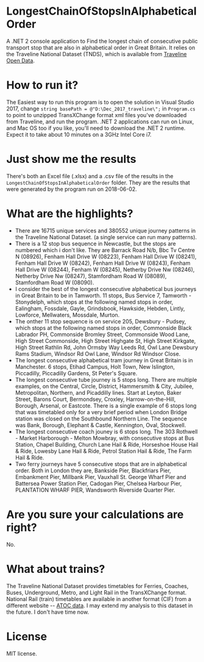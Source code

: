 # LongestChainOfStopsInAlphabeticalOrder

A .NET 2 console application to Find the longest chain of consecutive public transport stop that are also in alphabetical order in Great Britain. It relies on the Traveline National Dataset (TNDS), which is available from [Traveline Open Data](http://www.travelinedata.org.uk/).

# How to run it?
The Easiest way to run this program is to open the solution in Visual Studio 2017, change `string basePath = @"D:\Dec_2017_traveline\";` in `Program.cs` to point to unzipped TransXChange format xml files you've downloaded from Traveline, and run the program. .NET 2 applications can run on Linux, and Mac OS too if you like, you'll need to download the .NET 2 runtime. Expect it to take about 10 minutes on a 3GHz Intel Core i7.

# Just show me the results
There's both an Excel file (.xlsx) and a .csv file of the results in the `LongestChainOfStopsInAlphabeticalOrder` folder. They are the results that were generated by the program run on 2018-06-02.

# What are the highlights?
* There are 16715 unique services and 380552 unique journey patterns in the Traveline National Dataset. (a single service can run many patterns).
* There is a 12 stop bus sequence in Newcastle, but the stops are numbered which i don't like. They are Barrack Road N/b, Bbc Tv Centre N (08926), Fenham Hall Drive W (08223), Fenham Hall Drive W (08241), Fenham Hall Drive W (08242), Fenham Hall Drive W (08243), Fenham Hall Drive W (08244), Fenham W (08245), Netherby Drive Nw (08246), Netherby Drive Nw (08247), Stamfordham Road W (08089), Stamfordham Road W (08090).
* I consider the best of the longest consecutive alphabetical bus journeys in Great Britain to be in Tamworth. 11 stops, Bus Service 7, Tamworth - Stonydelph, which stops at the following named stops in order, Ealingham, Fossdale, Gayle, Grindsbook, Hawkside, Hebden, Lintly, Lowforce, Mellwaters, Mossdale, Murton.
* The onther 11 stop sequence is on service 205, Dewsbury - Pudsey, which stops at the following named stops in order, Commonside Black Labrador PH, Commonside Bromley Street, Commonside Wood Lane, High Street Commonside, High Street Highgate St, High Street Kirkgate, High Street Rathlin Rd, John Ormsby Way Leeds Rd, Owl Lane Dewsbury Rams Stadium, Windsor Rd Owl Lane, Windsor Rd Windsor Close.
* The longest consecutive alphabetical tram journey in Great Britain is in Manchester. 6 stops, Etihad Campus, Holt Town, New Islington, Piccadilly, Piccadilly Gardens, St Peter's Square.
* The longest consecutive tube journey is 5 stops long. There are multiple examples, on the Central, Circle, District, Hammersmith & City, Jubilee, Metropolitan, Northern, and Picaddilly lines. Start at Leyton, Baker Street, Barons Court, Bermondsey, Croxley, Harrow-on-the-Hill, Borough, Arsenal, or Eastcote. There is a single example of 6 stops long that was timetabled only for a very brief period when London Bridge station was closed on the Southbound Northern Line. The sequence was Bank, Borough, Elephant & Castle, Kennington, Oval, Stockwell.
* The longest consecutive coach jouney is 6 stops long. The 303 Rothwell - Market Harborough - Melton Mowbray, with consecutive stops at Bus Station, Chapel Building, Church Lane Hail & Ride, Horseshoe House Hail & Ride, Lowesby Lane Hail & Ride, Petrol Station Hail & Ride, The Farm Hail & Ride.
* Two ferry journeys have 5 consecutive stops that are in alphabetical order. Both in London they are, Bankside Pier, Blackfriars Pier, Embankment Pier, Millbank Pier, Vauxhall St. George Wharf Pier and Battersea Power Station Pier, Cadogan Pier, Chelsea Harbour Pier, PLANTATION WHARF PIER, Wandsworth Riverside Quarter Pier.

# Are you sure your calculations are right?
No.

# What about trains?
The Traveline National Dataset provides timetables for Ferries, Coaches, Buses, Underground, Metro, and Light Rail in the TransXChange format. National Rail (train) timetables are available in another format (CIF) from a different website -- [ATOC data](http://data.atoc.org/). I may extend my analysis to this dataset in the future. I don't have time now.

# License
MIT license.
